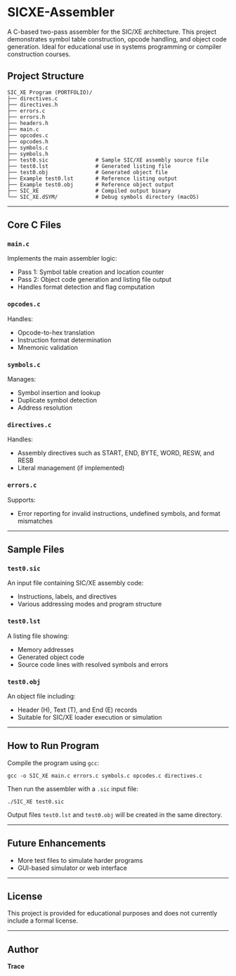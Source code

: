 # SICXE-Assembler

A C-based two-pass assembler for the SIC/XE architecture. This project demonstrates symbol table construction, opcode handling, and object code generation. Ideal for educational use in systems programming or compiler construction courses.



## Project Structure

```
SIC_XE Program (PORTFOLIO)/
├── directives.c
├── directives.h
├── errors.c
├── errors.h
├── headers.h
├── main.c
├── opcodes.c
├── opcodes.h
├── symbols.c
├── symbols.h
├── test0.sic               # Sample SIC/XE assembly source file
├── test0.lst               # Generated listing file
├── test0.obj               # Generated object file
├── Example test0.lst       # Reference listing output
├── Example test0.obj       # Reference object output
├── SIC_XE                  # Compiled output binary
└── SIC_XE.dSYM/            # Debug symbols directory (macOS)
```

---



## Core C Files

### `main.c`
Implements the main assembler logic:
- Pass 1: Symbol table creation and location counter
- Pass 2: Object code generation and listing file output
- Handles format detection and flag computation

### `opcodes.c`
Handles:
- Opcode-to-hex translation
- Instruction format determination
- Mnemonic validation

### `symbols.c`
Manages:
- Symbol insertion and lookup
- Duplicate symbol detection
- Address resolution

### `directives.c`
Handles:
- Assembly directives such as START, END, BYTE, WORD, RESW, and RESB
- Literal management (if implemented)

### `errors.c`
Supports:
- Error reporting for invalid instructions, undefined symbols, and format mismatches

---



## Sample Files

### `test0.sic`
An input file containing SIC/XE assembly code:
- Instructions, labels, and directives
- Various addressing modes and program structure

### `test0.lst`
A listing file showing:
- Memory addresses
- Generated object code
- Source code lines with resolved symbols and errors

### `test0.obj`
An object file including:
- Header (H), Text (T), and End (E) records
- Suitable for SIC/XE loader execution or simulation

---



## How to Run Program

Compile the program using `gcc`:

    gcc -o SIC_XE main.c errors.c symbols.c opcodes.c directives.c

Then run the assembler with a `.sic` input file:

    ./SIC_XE test0.sic

Output files `test0.lst` and `test0.obj` will be created in the same directory.

---



## Future Enhancements
- More test files to simulate harder programs
- GUI-based simulator or web interface

---



## License
This project is provided for educational purposes and does not currently include a formal license.

---



## Author
**Trace**
